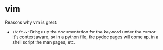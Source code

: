 vim
===

Reasons why vim is great:

- `shift-k`: Brings up the documentation for the keyword under the cursor. It's context aware, so in a python file, the pydoc pages will come up, in a shell script the man pages, etc.
